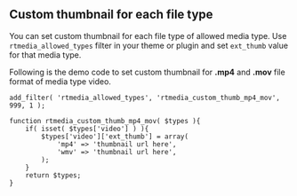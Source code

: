 ## Custom thumbnail for each file type

You can set custom thumbnail for each file type of allowed media type. Use `rtmedia_allowed_types` filter in your theme or plugin and set `ext_thumb` value for that media type.

Following is the demo code to set custom thumbnail for **.mp4** and **.mov** file format of media type video.

	add_filter( 'rtmedia_allowed_types', 'rtmedia_custom_thumb_mp4_mov', 999, 1 );

	function rtmedia_custom_thumb_mp4_mov( $types ){
		if( isset( $types['video'] ) ){
			$types['video']['ext_thumb'] = array(
				'mp4' => 'thumbnail url here',
				'wmv' => 'thumbnail url here',
			);
		}
		return $types;
	}
